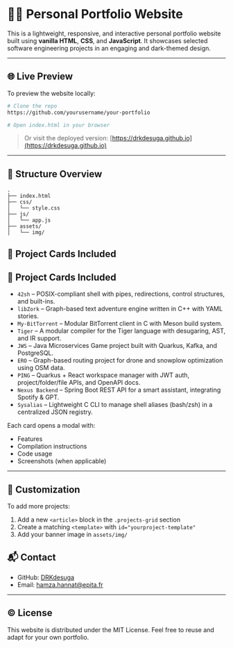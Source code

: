 # 🧑‍💻 Personal Portfolio Website

This is a lightweight, responsive, and interactive personal portfolio website built using **vanilla HTML**, **CSS**, and **JavaScript**. It showcases selected software engineering projects in an engaging and dark-themed design.

---

## 🌐 Live Preview

To preview the website locally:

```bash
# Clone the repo
https://github.com/yourusername/your-portfolio

# Open index.html in your browser
```

> Or visit the deployed version: [https://drkdesuga.github.io](https://drkdesuga.github.io)

---

## 📁 Structure Overview

```
.
├── index.html          
├── css/
│   └── style.css           
├── js/
│   └── app.js              
├── assets/
│   └── img/               
```

## 🧠 Project Cards Included

## 🧠 Project Cards Included

* `42sh` – POSIX-compliant shell with pipes, redirections, control structures, and built-ins.
* `libZork` – Graph-based text adventure engine written in C++ with YAML stories.
* `My-BitTorrent` – Modular BitTorrent client in C with Meson build system.
* `Tiger` – A modular compiler for the Tiger language with desugaring, AST, and IR support.
* `JWS` – Java Microservices Game project built with Quarkus, Kafka, and PostgreSQL.
* `ERO` – Graph-based routing project for drone and snowplow optimization using OSM data.
* `PING` – Quarkus + React workspace manager with JWT auth, project/folder/file APIs, and OpenAPI docs.
* `Nexus Backend` – Spring Boot REST API for a smart assistant, integrating Spotify & GPT.
* `Sysalias` – Lightweight C CLI to manage shell aliases (bash/zsh) in a centralized JSON registry.


Each card opens a modal with:

* Features
* Compilation instructions
* Code usage
* Screenshots (when applicable)

---

## 🧩 Customization

To add more projects:

1. Add a new `<article>` block in the `.projects-grid` section
2. Create a matching `<template>` with `id="yourproject-template"`
3. Add your banner image in `assets/img/`

## 📬 Contact

* GitHub: [DRKdesuga](https://github.com/DRKdesuga)
* Email: [hamza.hannat@epita.fr](mailto:hamza.hannat@epita.fr)

---

## © License

This website is distributed under the MIT License. Feel free to reuse and adapt for your own portfolio.

